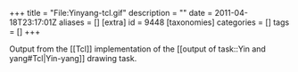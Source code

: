 +++
title = "File:Yinyang-tcl.gif"
description = ""
date = 2011-04-18T23:17:01Z
aliases = []
[extra]
id = 9448
[taxonomies]
categories = []
tags = []
+++

Output from the [[Tcl]] implementation of the [[output of task::Yin and yang#Tcl|Yin-yang]] drawing task.
